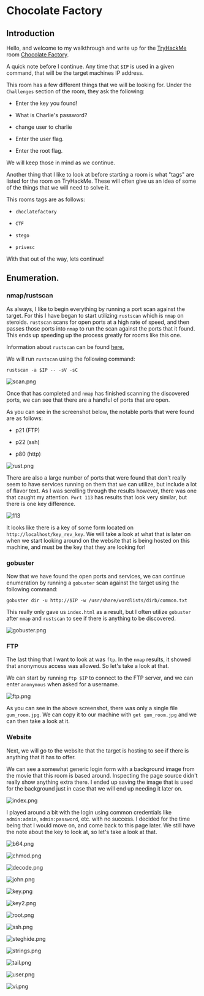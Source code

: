 # Chocolate Factory

## Introduction

Hello, and welcome to my walkthrough and write up for the [TryHackMe](https://tryhackme.com) room [Chocolate Factory](https://tryhackme.com/room/chocolatefactory).

A quick note before I continue. Any time that `$IP` is used in a given command, that will be the target machines IP address.

This room has a few different things that we will be looking for. Under the `Challenges` section of the room, they ask the following:

- Enter the key you found!

- What is Charlie's password?

- change user to charlie

- Enter the user flag.

- Enter the root flag. 

We will keep those in mind as we continue. 

Another thing that I like to look at before starting a room is what "tags" are listed for the room on TryHackMe. These will often give us an idea of some of the things that we will need to solve it. 

This rooms tags are as follows:

- `choclatefactory`

- `CTF`

- `stego`

- `privesc`

With that out of the way, lets continue!

## Enumeration.

### nmap/rustscan

As always, I like to begin everything by running a port scan against the target. For this I have began to start utilizing `rustscan` which is `nmap` on steroids. `rustscan` scans for open ports at a high rate of speed, and then passes those ports into `nmap` to run the scan against the ports that it found. This ends up speeding up the process greatly for rooms like this one.

Information about `rustscan` can be found [here.](https://github.com/RustScan/RustScan)

We will run `rustscan` using the following command:

`rustscan -a $IP -- -sV -sC`

![scan.png](images/scan.png)

Once that has completed and `nmap` has finished scanning the discovered ports, we can see that there are a handful of ports that are open. 

As you can see in the screenshot below, the notable ports that were found are as follows:

- p21 (FTP)

- p22 (ssh)

- p80 (http)

![rust.png](images/rust.png)

There are also a large number of ports that were found that don't really seem to have services running on them that we can utilize, but include a lot of flavor text. As I was scrolling through the results however, there was one that caught my attention. `Port 113` has results that look very similar, but there is one key difference.

![113](images/113.png)

It looks like there is a key of some form located on `http://localhost/key_rev_key`. We will take a look at what that is later on when we start looking around on the website that is being hosted on this machine, and must be the key that they are looking for!

### gobuster

Now that we have found the open ports and services, we can continue enumeration by running a `gobuster` scan against the target using the following command:

`gobuster dir -u http://$IP -w /usr/share/wordlists/dirb/common.txt`

This really only gave us `index.html` as a result, but I often utilize `gobuster` after `nmap` and `rustscan` to see if there is anything to be discovered. 

![gobuster.png](images/gobuster.png)

### FTP

The last thing that I want to look at was `ftp`. In the `nmap` results, it showed that anonymous access was allowed. So let's take a look at that. 

We can start by running `ftp $IP` to connect to the FTP server, and we can enter `anonymous` when asked for a username.

![ftp.png](images/ftp.png)

 As you can see in the above screenshot, there was only a single file `gum_room.jpg`. We can copy it to our machine with `get gum_room.jpg` and we can then take a look at it. 

### Website

Next, we will go to the website that the target is hosting to see if there is anything that it has to offer. 

We can see a somewhat generic login form with a background image from the movie that this room is based around. Inspecting the page source didn't really show anything extra there. I ended up saving the image that is used for the background just in case that we will end up needing it later on. 

![index.png](images/index.png)

I played around a bit with the login using common credentials like `admin:admin`, `admin:password`, etc. with no success. I decided for the time being that I would move on, and come back to this page later. We still have the note about the key to look at, so let's take a look at that. 
 
![b64.png](images/b64.png)

![chmod.png](images/chmod.png)

![decode.png](images/decode.png)







![john.png](images/john.png)

![key.png](images/key.png)

![key2.png](images/key2.png)

![root.png](images/root.png)





![ssh.png](images/ssh.png)

![steghide.png](images/steghide.png)

![strings.png](images/strings.png)

![tail.png](images/tail.png)

![user.png](images/user.png)

![vi.png](images/vi.png)

